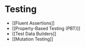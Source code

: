 # Testing
- [[Fluent Assertions]]
- [[Property-Based Testing (PBT)]]
- [[Test Data Builders]]
- [[Mutation Testing]]